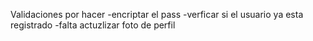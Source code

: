Validaciones por hacer 
-encriptar el pass
-verficar si el usuario ya esta registrado
-falta actuzlizar foto de perfil
